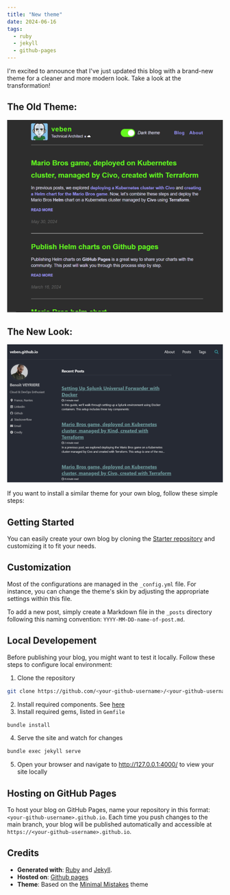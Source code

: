 ```yaml
---
title: "New theme"
date: 2024-06-16
tags:
  - ruby
  - jekyll
  - github-pages
---
```


I'm excited to announce that I've just updated this blog with a brand-new theme for a cleaner and more modern look. Take a look at the transformation!

## The Old Theme:
<img src="../assets/images/old_blog.png" alt="old blog" style="width:800px;height:auto;">

## The New Look:
<img src="../assets/images/new_blog.png" alt="new blog" style="width:800px;height:auto;">

If you want to install a similar theme for your own blog, follow these simple steps:

## Getting Started
You can easily create your own blog by cloning the [Starter repository](https://github.com/mmistakes/mm-github-pages-starter) and customizing it to fit your needs.

## Customization
Most of the configurations are managed in the `_config.yml` file. For instance, you can change the theme's skin by adjusting the appropriate settings within this file.

To add a new post, simply create a Markdown file in the `_posts` directory following this naming convention: `YYYY-MM-DD-name-of-post.md`.

## Local Developement
Before publishing your blog, you might want to test it locally. Follow these steps to configure local environment:
1. Clone the repository
```sh
git clone https://github.com/<your-github-username>/<your-github-username>.github.io.git
```
2. Install required components. See [here](https://jekyllrb.com/docs/installation/ubuntu/)
3. Install required gems, listed in `Gemfile`
```sh
bundle install
```
4. Serve the site and watch for changes
```sh
bundle exec jekyll serve
```
5. Open your browser and navigate to http://127.0.0.1:4000/ to view your site locally

## Hosting on GitHub Pages
To host your blog on GitHub Pages, name your repository in this format: `<your-github-username>.github.io`. Each time you push changes to the main branch, your blog will be published automatically and accessible at `https://<your-github-username>.github.io`.

## Credits
- **Generated with**: [Ruby](https://www.ruby-lang.org/) and [Jekyll](https://jekyllrb.com/).
- **Hosted on**: [Github pages](https://pages.github.com/)
- **Theme**: Based on the [Minimal Mistakes](https://github.com/mmistakes/minimal-mistakes?tab=readme-ov-file) theme